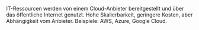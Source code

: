 IT-Ressourcen werden von einem Cloud-Anbieter bereitgestellt und über das öffentliche Internet genutzt.
Hohe Skalierbarkeit, geringere Kosten, aber Abhängigkeit vom Anbieter.
Beispiele: AWS, Azure, Google Cloud.
